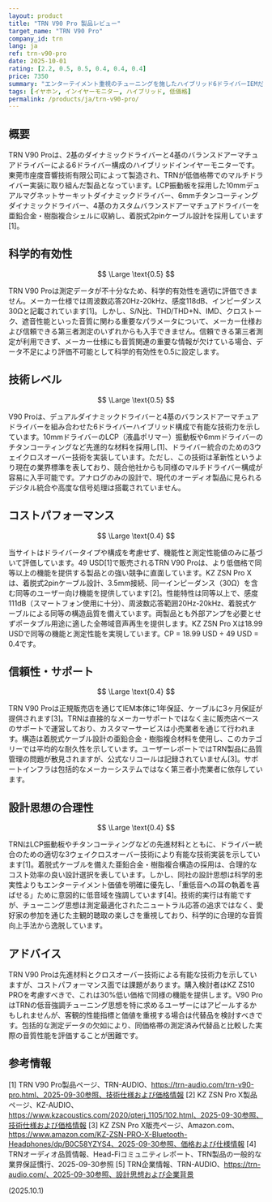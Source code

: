 ```yaml
---
layout: product
title: "TRN V90 Pro 製品レビュー"
target_name: "TRN V90 Pro"
company_id: trn
lang: ja
ref: trn-v90-pro
date: 2025-10-01
rating: [2.2, 0.5, 0.5, 0.4, 0.4, 0.4]
price: 7350
summary: "エンターテイメント重視のチューニングを施したハイブリッド6ドライバーIEMだが、代替品と比較してコストパフォーマンスは普通レベル"
tags: [イヤホン, インイヤーモニター, ハイブリッド, 低価格]
permalink: /products/ja/trn-v90-pro/
---
```

## 概要

TRN V90 Proは、2基のダイナミックドライバーと4基のバランスドアーマチュアドライバーによる6ドライバー構成のハイブリッドインイヤーモニターです。東莞市座度音響技術有限公司によって製造され、TRNが低価格帯でのマルチドライバー実装に取り組んだ製品となっています。LCP振動板を採用した10mmデュアルマグネットサーキットダイナミックドライバー、6mmチタンコーティングダイナミックドライバー、4基のカスタムバランスドアーマチュアドライバーを亜鉛合金・樹脂複合シェルに収納し、着脱式2pinケーブル設計を採用しています[1]。

## 科学的有効性

$$ \Large \text{0.5} $$

TRN V90 Proは測定データが不十分なため、科学的有効性を適切に評価できません。メーカー仕様では周波数応答20Hz-20kHz、感度118dB、インピーダンス30Ωと記載されています[1]。しかし、S/N比、THD/THD+N、IMD、クロストーク、遮音性能といった音質に関わる重要なパラメータについて、メーカー仕様および信頼できる第三者測定のいずれからも入手できません。信頼できる第三者測定が利用できず、メーカー仕様にも音質関連の重要な情報が欠けている場合、データ不足により評価不可能として科学的有効性を0.5に設定します。

## 技術レベル

$$ \Large \text{0.5} $$

V90 Proは、デュアルダイナミックドライバーと4基のバランスドアーマチュアドライバーを組み合わせた6ドライバーハイブリッド構成で有能な技術力を示しています。10mmドライバーのLCP（液晶ポリマー）振動板や6mmドライバーのチタンコーティングなど先進的な材料を採用し[1]、ドライバー統合のための3ウェイクロスオーバー技術を実装しています。ただし、この技術は革新性というより現在の業界標準を表しており、競合他社からも同様のマルチドライバー構成が容易に入手可能です。アナログのみの設計で、現代のオーディオ製品に見られるデジタル統合や高度な信号処理は搭載されていません。

## コストパフォーマンス

$$ \Large \text{0.4} $$

当サイトはドライバータイプや構成を考慮せず、機能性と測定性能値のみに基づいて評価しています。49 USD[1]で販売されるTRN V90 Proは、より低価格で同等以上の機能を提供する製品との強い競争に直面しています。KZ ZSN Pro Xは、着脱式2pinケーブル設計、3.5mm接続、同一インピーダンス（30Ω）を含む同等のユーザー向け機能を提供しています[2]。性能特性は同等以上で、感度111dB（スマートフォン使用に十分）、周波数応答範囲20Hz-20kHz、着脱式ケーブルによる同等の構造品質を備えています。両製品とも外部アンプを必要とせずポータブル用途に適した全帯域音声再生を提供します。KZ ZSN Pro Xは18.99 USDで同等の機能と測定性能を実現しています。CP = 18.99 USD ÷ 49 USD = 0.4です。

## 信頼性・サポート

$$ \Large \text{0.4} $$

TRN V90 Proは正規販売店を通じてIEM本体に1年保証、ケーブルに3ヶ月保証が提供されます[3]。TRNは直接的なメーカーサポートではなく主に販売店ベースのサポートで運営しており、カスタマーサービスは小売業者を通じて行われます。構造は着脱式ケーブル設計の亜鉛合金・樹脂複合材料を使用し、このカテゴリーでは平均的な耐久性を示しています。ユーザーレポートではTRN製品に品質管理の問題が散見されますが、公式なリコールは記録されていません[3]。サポートインフラは包括的なメーカーシステムではなく第三者小売業者に依存しています。

## 設計思想の合理性

$$ \Large \text{0.4} $$

TRNはLCP振動板やチタンコーティングなどの先進材料とともに、ドライバー統合のための適切な3ウェイクロスオーバー技術により有能な技術実装を示しています[1]。着脱式ケーブルを備えた亜鉛合金・樹脂複合構造の採用は、合理的なコスト効率の良い設計選択を表しています。しかし、同社の設計思想は科学的忠実性よりもエンターテイメント価値を明確に優先し、「重低音への耳の執着を喜ばせる」ために意図的に低音域を強調しています[4]。技術的実行は有能ですが、チューニング思想は測定最適化されたニュートラル応答の追求ではなく、愛好家の参加を通じた主観的聴取の楽しさを重視しており、科学的に合理的な音質向上手法から逸脱しています。

## アドバイス

TRN V90 Proは先進材料とクロスオーバー技術による有能な技術力を示していますが、コストパフォーマンス面では課題があります。購入検討者はKZ ZS10 PROを考慮すべきで、これは30%低い価格で同様の機能を提供します。V90 ProはTRNの低音強調チューニング思想を特に求めるユーザーにはアピールするかもしれませんが、客観的性能指標と価値を重視する場合は代替品を検討すべきです。包括的な測定データの欠如により、同価格帯の測定済み代替品と比較した実際の音質性能を評価することが困難です。

## 参考情報

[1] TRN V90 Pro製品ページ、TRN-AUDIO、https://trn-audio.com/trn-v90-pro.html、2025-09-30参照、技術仕様および価格情報
[2] KZ ZSN Pro X製品ページ、KZ-AUDIO、https://www.kzacoustics.com/2020/qterj_1105/102.html、2025-09-30参照、技術仕様および価格情報
[3] KZ ZSN Pro X販売ページ、Amazon.com、https://www.amazon.com/KZ-ZSN-PRO-X-Bluetooth-Headphones/dp/B0C58YZYS4、2025-09-30参照、価格および仕様情報
[4] TRNオーディオ品質情報、Head-Fiコミュニティレポート、TRN製品の一般的な業界保証慣行、2025-09-30参照
[5] TRN企業情報、TRN-AUDIO、https://trn-audio.com/、2025-09-30参照、設計思想および企業背景

(2025.10.1)